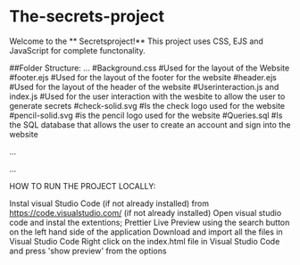 # The-secrets-project

Welcome to the ** Secretsproject!** This project uses CSS, EJS and JavaScript for complete functonality.

##Folder Structure:
...
#Background.css                                 #Used for the layout of the Website
#footer.ejs                                     #Used for the layout of the footer for the website
#header.ejs                                     #Used for the layout of the header of the website
#Userinteraction.js and index.js                #Used for the user interaction with the wesbite to allow the user to 
                                                generate secrets
#check-solid.svg                                #Is the check logo used for the website
#pencil-solid.svg                               #is the pencil logo used for the website
#Queries.sql                                    #Is the SQL database that allows the user to create an account and 
                                                sign into the website

...

...

HOW TO RUN THE PROJECT LOCALLY:

Instal visual Studio Code (if not already installed) from https://code.visualstudio.com/ (if not already installed)
Open visual studio code and instal the extentions;
Prettier
Live Preview using the search button on the left hand side of the application
Download and import all the files in Visual Studio Code
Right click on the index.html file in Visual Studio Code and press 'show preview' from the options
